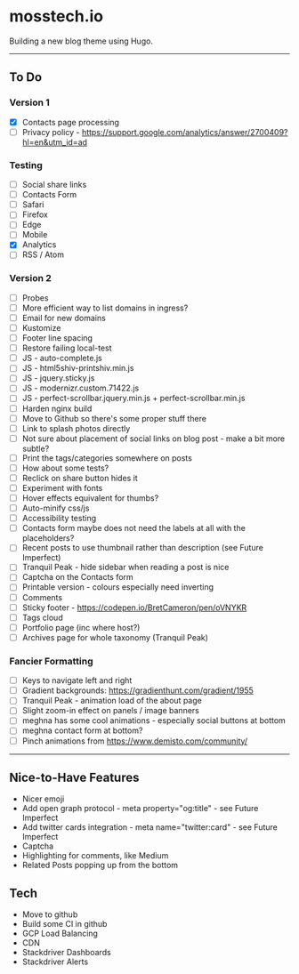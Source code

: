 # mosstech.io

Building a new blog theme using Hugo.

---

## To Do

### Version 1

- [x] Contacts page processing
- [ ] Privacy policy - https://support.google.com/analytics/answer/2700409?hl=en&utm_id=ad

### Testing

- [ ] Social share links
- [ ] Contacts Form
- [ ] Safari
- [ ] Firefox
- [ ] Edge
- [ ] Mobile
- [x] Analytics
- [ ] RSS / Atom

### Version 2

- [ ] Probes
- [ ] More efficient way to list domains in ingress?
- [ ] Email for new domains
- [ ] Kustomize
- [ ] Footer line spacing
- [ ] Restore failing local-test
- [ ] JS - auto-complete.js
- [ ] JS - html5shiv-printshiv.min.js
- [ ] JS - jquery.sticky.js
- [ ] JS - modernizr.custom.71422.js
- [ ] JS - perfect-scrollbar.jquery.min.js + perfect-scrollbar.min.js
- [ ] Harden nginx build
- [ ] Move to Github so there's some proper stuff there
- [ ] Link to splash photos directly
- [ ] Not sure about placement of social links on blog post - make a bit more subtle?
- [ ] Print the tags/categories somewhere on posts
- [ ] How about some tests?
- [ ] Reclick on share button hides it
- [ ] Experiment with fonts
- [ ] Hover effects equivalent for thumbs?
- [ ] Auto-minify css/js
- [ ] Accessibility testing
- [ ] Contacts form maybe does not need the labels at all with the placeholders?
- [ ] Recent posts to use thumbnail rather than description (see Future Imperfect)
- [ ] Tranquil Peak - hide sidebar when reading a post is nice
- [ ] Captcha on the Contacts form
- [ ] Printable version - colours especially need inverting
- [ ] Comments
- [ ] Sticky footer - https://codepen.io/BretCameron/pen/oVNYKR
- [ ] Tags cloud
- [ ] Portfolio page (inc where host?)
- [ ] Archives page for whole taxonomy (Tranquil Peak)

### Fancier Formatting

- [ ] Keys to navigate left and right
- [ ] Gradient backgrounds: https://gradienthunt.com/gradient/1955
- [ ] Tranquil Peak - animation load of the about page
- [ ] Slight zoom-in effect on panels / image banners
- [ ] meghna has some cool animations - especially social buttons at bottom
- [ ] meghna contact form at bottom?
- [ ] Pinch animations from https://www.demisto.com/community/

---

## Nice-to-Have Features

- Nicer emoji
- Add open graph protocol - meta property="og:title" - see Future Imperfect
- Add twitter cards integration - meta name="twitter:card" - see Future Imperfect
- Captcha
- Highlighting for comments, like Medium
- Related Posts popping up from the bottom

## Tech

- Move to github
- Build some CI in github
- GCP Load Balancing
- CDN
- Stackdriver Dashboards
- Stackdriver Alerts
